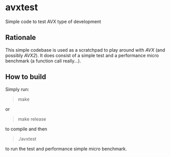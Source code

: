 # avxtest
Simple code to test AVX type of development

## Rationale
This simple codebase is used as a scratchpad to play around with *AVX* (and possibly *AVX2*).
It does consist of a simple test and a performance micro benchmark (a function call really...).

## How to build
Simply run:
> make

or
> make release

to compile and then
> ./avxtest

to run the test and performance simple micro benchmark.
